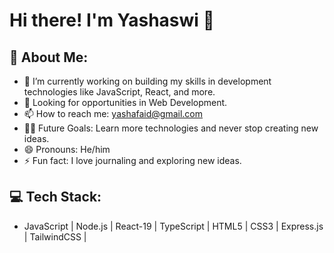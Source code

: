 # Hi there! I'm Yashaswi 👋

## 💫 About Me:
- 🔭 I’m currently working on building my skills in development technologies like JavaScript, React, and more.
- 🤔 Looking for opportunities in Web Development.
- 📫 How to reach me: yashafaid@gmail.com
- 💪🏼 Future Goals: Learn more technologies and never stop creating new ideas.
- 😄 Pronouns: He/him
- ⚡ Fun fact: I love journaling and exploring new ideas.


## 💻 Tech Stack:
- JavaScript | Node.js | React-19 | TypeScript | HTML5 | CSS3 | Express.js | TailwindCSS |
